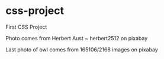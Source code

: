 # css-project
First CSS Project 

Photo comes from Herbert Aust ~ herbert2512 on pixabay

Last photo of owl comes from 165106/2168 images on pixabay
